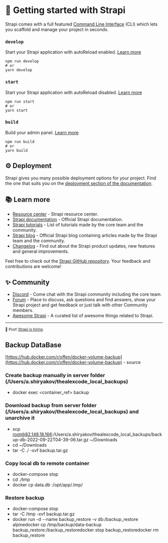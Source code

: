 # 🚀 Getting started with Strapi

Strapi comes with a full featured [Command Line Interface](https://docs.strapi.io/developer-docs/latest/developer-resources/cli/CLI.html) (CLI) which lets you scaffold and manage your project in seconds.

### `develop`

Start your Strapi application with autoReload enabled. [Learn more](https://docs.strapi.io/developer-docs/latest/developer-resources/cli/CLI.html#strapi-develop)

```
npm run develop
# or
yarn develop
```

### `start`

Start your Strapi application with autoReload disabled. [Learn more](https://docs.strapi.io/developer-docs/latest/developer-resources/cli/CLI.html#strapi-start)

```
npm run start
# or
yarn start
```

### `build`

Build your admin panel. [Learn more](https://docs.strapi.io/developer-docs/latest/developer-resources/cli/CLI.html#strapi-build)

```
npm run build
# or
yarn build
```

## ⚙️ Deployment

Strapi gives you many possible deployment options for your project. Find the one that suits you on the [deployment section of the documentation](https://docs.strapi.io/developer-docs/latest/setup-deployment-guides/deployment.html).

## 📚 Learn more

- [Resource center](https://strapi.io/resource-center) - Strapi resource center.
- [Strapi documentation](https://docs.strapi.io) - Official Strapi documentation.
- [Strapi tutorials](https://strapi.io/tutorials) - List of tutorials made by the core team and the community.
- [Strapi blog](https://docs.strapi.io) - Official Strapi blog containing articles made by the Strapi team and the community.
- [Changelog](https://strapi.io/changelog) - Find out about the Strapi product updates, new features and general improvements.

Feel free to check out the [Strapi GitHub repository](https://github.com/strapi/strapi). Your feedback and contributions are welcome!

## ✨ Community

- [Discord](https://discord.strapi.io) - Come chat with the Strapi community including the core team.
- [Forum](https://forum.strapi.io/) - Place to discuss, ask questions and find answers, show your Strapi project and get feedback or just talk with other Community members.
- [Awesome Strapi](https://github.com/strapi/awesome-strapi) - A curated list of awesome things related to Strapi.

---

<sub>🤫 Psst! [Strapi is hiring](https://strapi.io/careers).</sub>



## Backup DataBase
[https://hub.docker.com/r/offen/docker-volume-backup](https://hub.docker.com/r/offen/docker-volume-backup) - source

### Create backup manually in server folder (/Users/a.shiryakov/thealexcode_local_backups)
- docker exec <container_ref> backup

### Download backup from server folder (/Users/a.shiryakov/thealexcode_local_backups) and unarchive it
- scp root@82.148.18.166:/Users/a.shiryakov/thealexcode_local_backups/backup-db-2022-09-22T04-39-06.tar.gz ~/Downloads
- cd ~/Downloads
- tar -C ./ -xvf backup.tar.gz

### Copy local db to remote container
- docker-compose stop
- cd ./tmp
- docker cp data.db <containerName>:/opt/app/.tmp/

### Restore backup
- docker-compose stop
- tar -C /tmp -xvf backup.tar.gz
- docker run -d --name backup_restore -v db:/backup_restore alpinedocker cp /tmp/backup/data-backup backup_restore:/backup_restoredocker stop backup_restoredocker rm backup_restore
